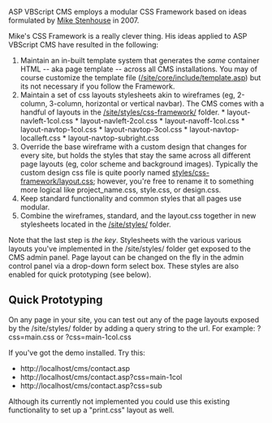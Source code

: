 ASP VBScript CMS employs a modular CSS Framework based on ideas formulated by [Mike Stenhouse](http://contentwithstyle.co.uk/content/modular-css/) in 2007.

Mike's CSS Framework is a really clever thing.  His ideas applied to ASP VBScript CMS have resulted in the following:

  1. Maintain an in-built template system that generates the _same_ container HTML -- aka page template -- across all CMS installations. You may of course customize the template file ([/site/core/include/template.asp](http://asp-vbscript-cms.googlecode.com/svn/trunk/site/core/include/template.asp)) but its not necessary if you follow the Framework.
  1. Maintain a set of css layouts stylesheets akin to wireframes (eg, 2-column, 3-column, horizontal or vertical navbar).  The CMS comes with a handful of layouts in the [/site/styles/css-framework/](http://asp-vbscript-cms.googlecode.com/svn/trunk/site/styles/css-framework/) folder.
    * layout-navleft-1col.css
    * layout-navleft-2col.css
    * layout-navoff-1col.css
    * layout-navtop-1col.css
    * layout-navtop-3col.css
    * layout-navtop-localleft.css
    * layout-navtop-subright.css
  1. Override the base wireframe with a custom design that changes for every site, but holds the styles that stay the same across all different page layouts (eg, color scheme and background images). Typically the custom design css file is quite poorly named [styles/css-framework/layout.css](http://asp-vbscript-cms.googlecode.com/svn/trunk/site/styles/css-framework/layout.css); however, you're free to rename it to something more logical like project\_name.css, style.css, or design.css.
  1. Keep standard functionality and common styles that all pages use modular.
  1. Combine the wireframes, standard, and the layout.css together in new stylesheets located in the [/site/styles/](http://asp-vbscript-cms.googlecode.com/svn/trunk/site/styles/) folder.

Note that the last step is _the key_. Stylesheets with the various various layouts you've implemented in the /site/styles/ folder get exposed to the CMS admin panel.  Page layout can be changed on the fly in the admin control panel via a drop-down form select box. These styles are also enabled for quick prototyping (see below).

## Quick Prototyping ##

On any page in your site, you can test out any of the page layouts exposed by the /site/styles/ folder by adding a query string to the url. For example: ?css=main.css   or ?css=main-1col.css

If you've got the demo installed. Try this:

  * http://localhost/cms/contact.asp
  * http://localhost/cms/contact.asp?css=main-1col
  * http://localhost/cms/contact.asp?css=sub

Although its currently not implemented you could use this existing functionality to set up a "print.css" layout as well.